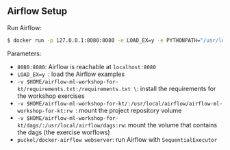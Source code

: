 ## Airflow Setup

Run Airflow:
```bash
$ docker run -p 127.0.0.1:8080:8080 -e LOAD_EX=y -e PYTHONPATH="/usr/local/airflow/airflow-ml-workshop-for-kt" -v $HOME/airflow-ml-workshop-for-kt/requirements.txt:/requirements.txt -v $HOME/airflow-ml-workshop-for-kt/:/usr/local/airflow/airflow-ml-workshop-for-kt:rw -v $HOME/airflow-ml-workshop-for-kt/dags/:/usr/local/airflow/dags:rw puckel/docker-airflow webserver
```

Parameters:
- `8080:8080`: Airflow is reachable at `localhost:8080`
- `LOAD_EX=y `: load the Airflow examples
- `-v $HOME/airflow-ml-workshop-for-kt/requirements.txt:/requirements.txt \`: install the requirements for the workshop exercises
- `-v $HOME/airflow-ml-workshop-for-kt/:/usr/local/airflow/airflow-ml-workshop-for-kt:rw `: mount the project repository volume
- `-v $HOME/airflow-ml-workshop-for-kt/dags/:/usr/local/airflow/dags:rw`: mount the volume that contains the dags (the exercise worflows)
- `puckel/docker-airflow webserver`: run Airflow with `SequentialExecutor`
